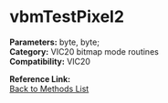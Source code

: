 # vbmTestPixel2

**Parameters:** byte, byte;  
**Category:** VIC20 bitmap mode routines  
**Compatibility:** VIC20  

**Reference Link:**  
[Back to Methods List](../../SUMMARY.md)
